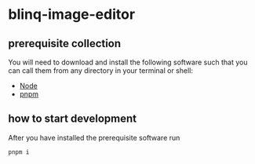 # blinq-image-editor

## prerequisite collection

You will need to download and install the following software such that you can call them from any directory in your terminal or shell:

- [Node](https://nodejs.org/en/download/)
- [pnpm](https://pnpm.io/installation)

## how to start development

After you have installed the prerequisite software run

```
pnpm i
```
